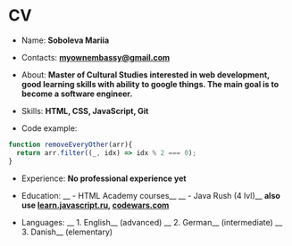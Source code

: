 # CV
- Name: 
**Soboleva Mariia**

- Contacts:
**myownembassy@gmail.com**

- About:
**Master of Cultural Studies interested in web development, good learning skills with ability to google things. The main goal is to become a software engineer.**

- Skills:
**HTML, CSS, JavaScript, Git**

- Code example:
```javascript
function removeEveryOther(arr){
  return arr.filter((_, idx) => idx % 2 === 0);
}
```
- Experience:
**No professional experience yet**

- Education:
__ - HTML Academy courses__
__ - Java Rush (4 lvl)__
__also use [learn.javascript.ru](https://learn.javascript.ru/), [codewars.com](https://www.codewars.com/users/sobolevamasha)__

- Languages:
__ 1. English__ (advanced)
__ 2. German__ (intermediate)
__ 3. Danish__ (elementary)